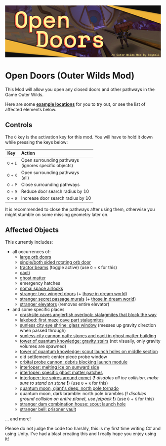 ![Open Doors (Outer Wilds Mod) Thumbnail](doc/open_doors_thumb_sm.png)

# Open Doors (Outer Wilds Mod)

This Mod will allow you open any closed doors and other pathways in the Game Outer Wilds.

Here are some **[example locations](doc/showcase.md)** for you to try out, or see the list of affected elements below.

## Controls

The `O` key is the activation key for this mod. You will have to hold it down while pressing the keys below:

| Key       | Action                                                   |
|:----------|:---------------------------------------------------------|
| `O` + `I` | Open surrounding pathways<br/>(ignores specific objects) |
| `O` + `K` | Open surrounding pathways<br/>(all)                      |
| `O` + `P` | Close surrounding pathways                               |
| `O` + `9` | Reduce door search radius by 10                          |
| `O` + `0` | Increase door search radius by 10                        |

It is recommended to close the pathways after using them, otherwise you might stumble on some missing geometry
later on.

## Affected Objects

This currently includes:

- all occurrences of:
    - [large orb doors](doc/showcase_nomai_mines_large_door.png)
    - [single/both sided rotating orb door](doc/showcase_high_energy_lab_door.png)
    - [tractor beams](doc/showcase_hanging_city_tractor.png) (toggle active) (use `O` + `K` for this)
    - [cacti](doc/showcase_sun_tower_cacti.png)
    - [ghost matter](doc/showcase_high_energy_lab_ghost_matter.png)
    - emergency hatches
    - [nomai space airlocks](doc/showcase_white_hole_station_airlock.png)
    - [stranger two-winged doors](doc/showcase_damaged_laboratory_door.png) (+ [those in dream world](doc/showcase_hotel_visit_friends_with_light_on_door.png))
  - [stranger secret passage murals](doc/showcase_tower_puzzle_mural.png) (+ [those in dream world](doc/showcase_hotel_hidden_mural.png))
  - [stranger elevators](doc/showcase_abandoned_temple_elevator.png) (removes entire elevator)
- and some specific places
    - [crashsite caves anglerfish overlook: stalagmites that block the way](doc/showcase_crashsite_path_stalagmites.png)
    - [lakebed: first maze cave part stalagmites](doc/showcase_lakebed_rocks.png)
    - [sunless city eye shrine: glass window](doc/showcase_sunless_city_eye_shrine_glass_symbol.png) (messes up gravity
      direction when passed through)
    - [sunless city cannon path: stones and cacti in ghost matter building](doc/showcase_sunless_city_cannon_path.png)
    - [tower of quantum knowledge: gravity stairs](doc/showcase_quantum_tower_stairs.png) (not visually, only gravity
      volumes are spawned)
    - [tower of quantum knowledge: scout launch holes on middle section](doc/showcase_quantum_tower_window.png)
    - old settlement: center piece probe window
    - [orbital probe cannon: debris blocking launch module](doc/showcase_orbital_probe_cannon_debris.png)
    - [interloper: melting ice on sunward side](doc/showcase_interloper_sunward_side_ice.png)
    - [interloper: specific ghost matter patches](doc/showcase_interloper_interior_ghost_matter.png)
    - [interloper: ice spires around comet](doc/showcase_interloper_ice_spires.png) (**!** *disables all ice collision,
      make sure to stand on stone* **!**) (use `O` + `K` for this)
    - [quantum moon, giant's deep: north pole tornado](doc/showcase_quantum_moon_giants_deep_tornado.png)
    - quantum moon, dark bramble: north pole brambles (**!** *disables ground collision on entire planet, use
      jetpack* **!**) (use `O` + `K` for this)
    - [stranger dam combination house: scout launch hole](doc/showcase_signal_jammer_scout_wall.png)
    - [stranger bell: prisoner vault](doc/showcase_prisoner_vault_open.png)

... and more!

Please do not judge the code too harshly, this is my first time writing C# and using Unity. I've had a blast creating
this and I really hope you enjoy using it!
